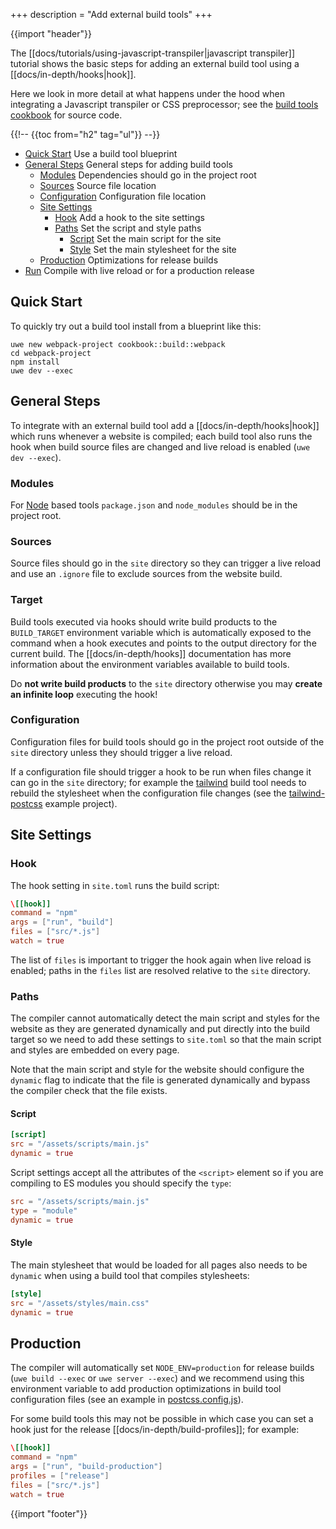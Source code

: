 +++
description = "Add external build tools"
+++

{{import "header"}}

The [[docs/tutorials/using-javascript-transpiler|javascript transpiler]] tutorial shows the basic steps for adding an external build tool using a [[docs/in-depth/hooks|hook]].

Here we look in more detail at what happens under the hood when integrating a Javascript transpiler or CSS preprocessor; see the [build tools cookbook][build tools] for source code.

{{!-- {{toc from="h2" tag="ul"}} --}}

* [Quick Start](#quick-start) Use a build tool blueprint
* [General Steps](#general-steps) General steps for adding build tools
  * [Modules](#modules) Dependencies should go in the project root
  * [Sources](#sources) Source file location
  * [Configuration](#configuration) Configuration file location
  * [Site Settings](#site-settings)
    * [Hook](#hook) Add a hook to the site settings
    * [Paths](#paths) Set the script and style paths
      * [Script](#script) Set the main script for the site
      * [Style](#style) Set the main stylesheet for the site
  * [Production](#production) Optimizations for release builds
* [Run](#run) Compile with live reload or for a production release

## Quick Start

To quickly try out a build tool install from a blueprint like this:

```
uwe new webpack-project cookbook::build::webpack
cd webpack-project
npm install
uwe dev --exec
```

## General Steps

To integrate with an external build tool add a [[docs/in-depth/hooks|hook]] which runs whenever a website is compiled; each build tool also runs the hook when build source files are changed and live reload is enabled (`uwe dev --exec`).

### Modules

For [Node][] based tools `package.json` and `node_modules` should be in the project root.

### Sources

Source files should go in the `site` directory so they can trigger a live reload and use an `.ignore` file to exclude sources from the website build.

### Target

Build tools executed via hooks should write build products to the `BUILD_TARGET` environment variable which is automatically exposed to the command when a hook executes and points to the output directory for the current build. The [[docs/in-depth/hooks]] documentation has more information about the environment variables available to build tools.

Do **not write build products** to the `site` directory otherwise you may **create an infinite loop** executing the hook!

### Configuration

Configuration files for build tools should go in the project root outside of the `site` directory unless they should trigger a live reload.

If a configuration file should trigger a hook to be run when files change it can go in the `site` directory; for example the [tailwind][] build tool needs to rebuild the stylesheet when the configuration file changes (see the [tailwind-postcss][tailwind-postcss] example project).

## Site Settings

### Hook

The hook setting in `site.toml` runs the build script:

```toml
\[[hook]]
command = "npm"
args = ["run", "build"]
files = ["src/*.js"]
watch = true
```

The list of `files` is important to trigger the hook again when live reload is enabled; paths in the `files` list are resolved relative to the `site` directory.

### Paths

The compiler cannot automatically detect the main script and styles for the website as they are generated dynamically and put directly into the build target so we need to add these settings to `site.toml` so that the main script and styles are embedded on every page.

Note that the main script and style for the website should configure the `dynamic` flag to indicate that the file is generated dynamically and bypass the compiler check that the file exists.

#### Script

```toml
[script]
src = "/assets/scripts/main.js"
dynamic = true
```

Script settings accept all the attributes of the `<script>` element so if you are compiling to ES modules you should specify the `type`:

```toml
src = "/assets/scripts/main.js"
type = "module"
dynamic = true
```

#### Style

The main stylesheet that would be loaded for all pages also needs to be `dynamic` when using a build tool that compiles stylesheets:

```toml
[style]
src = "/assets/styles/main.css"
dynamic = true
```

## Production

The compiler will automatically set `NODE_ENV=production` for release builds (`uwe build --exec` or `uwe server --exec`) and we recommend using this environment variable to add production optimizations in build tool configuration files (see an example in [postcss.config.js][]).

For some build tools this may not be possible in which case you can set a hook just for the release [[docs/in-depth/build-profiles]]; for example:

```toml
\[[hook]]
command = "npm"
args = ["run", "build-production"]
profiles = ["release"]
files = ["src/*.js"]
watch = true
```

{{import "footer"}}

[build tools]: https://github.com/uwe-app/cookbook/tree/main/build "Build Tools"

[tailwind-postcss]: https://github.com/uwe-app/cookbook/tree/main/build/tailwind-postcss/
[postcss.config.js]: https://github.com/uwe-app/cookbook/tree/main/build/tailwind-postcss/postcss.config.js

[react]: https://reactjs.org/
[babel]: https://babeljs.io/
[Node]: https://nodejs.org/
[swc]: https://swc.rs/
[Esbuild]: https://esbuild.github.io
[Webpack]: https://webpack.js.org/
[tailwind]: https://tailwindcss.com/
[sass]: https://sass-lang.com/
[postcss]: https://postcss.org/

